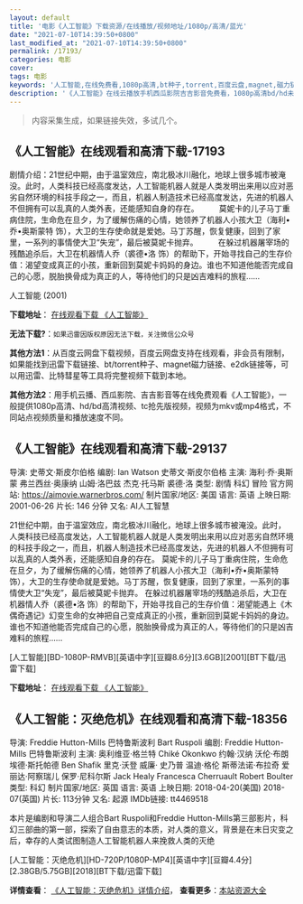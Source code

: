 ```yaml
---
layout: default
title: '电影《人工智能》下载资源/在线播放/视频地址/1080p/高清/蓝光'
date: "2021-07-10T14:39:50+0800"
last_modified_at: "2021-07-10T14:39:50+0800"
permalink: /17193/
categories: 电影
cover:
tags: 电影
keywords: '人工智能,在线免费看,1080p高清,bt种子,torrent,百度云盘,magnet,磁力链,迅雷下载资源'
description: '《人工智能》在线云播放手机西瓜影院吉吉影音免费看，1080p高清bd/hd未删减完整版和tc抢先枪版，mkv/mp4格式，附带bt/torrent种子、magnet/磁力链、百度云盘、网盘资源迅雷下载链接'
---
```


>内容采集生成，如果链接失效，多试几个。


## 《人工智能》在线观看和高清下载-17193

剧情介绍：21世纪中期，由于温室效应，南北极冰川融化，地球上很多城市被淹没。此时，人类科技已经高度发达，人工智能机器人就是人类发明出来用以应对恶劣自然环境的科技手段之一，而且，机器人制造技术已经高度发达，先进的机器人不但拥有可以乱真的人类外表，还能感知自身的存在。  　　莫妮卡的儿子马丁重病住院，生命危在旦夕，为了缓解伤痛的心情，她领养了机器人小孩大卫（海利•乔•奥斯蒙特 饰），大卫的生存使命就是爱她。马丁苏醒，恢复健康，回到了家里，一系列的事情使大卫“失宠”，最后被莫妮卡抛弃。  　　在躲过机器屠宰场的残酷追杀后，大卫在机器情人乔（裘德•洛 饰）的帮助下，开始寻找自己的生存价值：渴望变成真正的小孩，重新回到莫妮卡妈妈的身边。谁也不知道他能否完成自己的心愿，脱胎换骨成为真正的人，等待他们的只是凶吉难料的旅程……


人工智能 (2001)

**下载地址**： [在线观看下载 《人工智能》](https://www.btbtdy.me/btdy/dy3701.html) 


**无法下载?**：`如果迅雷因版权原因无法下载，关注微信公众号 `

**其他方法1**：从百度云网盘下载视频，百度云网盘支持在线观看，非会员有限制，如果能找到迅雷下载链接、bt/torrent种子、magnet磁力链接、e2dk链接等，可以用迅雷、比特彗星等工具将完整视频下载到本地。

**其他方法2**：用手机云播、西瓜影院、吉吉影音等在线免费观看《人工智能》，一般提供1080p高清、hd/bd高清视频、tc抢先版视频，视频为mkv或mp4格式，不同站点视频质量和播放速度不同。


## 《人工智能》在线观看和高清下载-29137

导演: 史蒂文·斯皮尔伯格 编剧: Ian Watson 史蒂文·斯皮尔伯格 主演: 海利·乔·奥斯蒙 弗兰西丝·奥康纳 山姆·洛巴兹 杰克·托马斯 裘德·洛 类型: 剧情 科幻 冒险 官方网站: https://aimovie.warnerbros.com/ 制片国家/地区: 美国 语言: 英语 上映日期: 2001-06-26 片长: 146 分钟 又名: AI人工智慧

21世纪中期，由于温室效应，南北极冰川融化，地球上很多城市被淹没。此时，人类科技已经高度发达，人工智能机器人就是人类发明出来用以应对恶劣自然环境的科技手段之一，而且，机器人制造技术已经高度发达，先进的机器人不但拥有可以乱真的人类外表，还能感知自身的存在。 莫妮卡的儿子马丁重病住院，生命危在旦夕，为了缓解伤痛的心情，她领养了机器人小孩大卫（海利•乔•奥斯蒙特 饰），大卫的生存使命就是爱她。马丁苏醒，恢复健康，回到了家里，一系列的事情使大卫“失宠”，最后被莫妮卡抛弃。 在躲过机器屠宰场的残酷追杀后，大卫在机器情人乔（裘德•洛 饰）的帮助下，开始寻找自己的生存价值：渴望能遇上《木偶奇遇记》幻变生命的女神把自己变成真正的小孩，重新回到莫妮卡妈妈的身边。谁也不知道他能否完成自己的心愿，脱胎换骨成为真正的人，等待他们的只是凶吉难料的旅程……


[人工智能][BD-1080P-RMVB][英语中字][豆瓣8.6分][3.6GB][2001][BT下载/迅雷下载]

**下载地址**： [在线观看下载 《人工智能》](https://www.btdx8.com/torrent/ai_artificial_intelligence_2001.html) 


## 《人工智能：灭绝危机》在线观看和高清下载-18356

导演: Freddie Hutton-Mills 巴特鲁斯波利 Bart Ruspoli 编剧: Freddie Hutton-Mills 巴特鲁斯波利 主演: 奥利维亚·格兰特 Chiké Okonkwo 约翰·汉纳 沃伦·布朗 埃德·斯托帕德 Ben Shafik 里克·沃登 威廉· 史乃普 温迪·格伦 斯蒂法诺·布拉奇 爱丽达·阿察瑞儿 保罗·尼科尔斯 Jack Healy Francesca Cherruault Robert Boulter 类型: 科幻 制片国家/地区: 英国 语言: 英语 上映日期: 2018-04-20(美国) 2018-07(英国) 片长: 113分钟 又名: 起源 IMDb链接: tt4469518

本片是编剧和导演二人组合Bart Ruspoli和Freddie Hutton-Mills第三部影片，科幻三部曲的第一部，探索了自由意志的本质，对人类的意义，背景是在末日灾变之后，幸存的人类试图制造人工智能机器人来挽救人类的灭绝


[人工智能：灭绝危机][HD-720P/1080P-MP4][英语中字][豆瓣4.4分][2.38GB/5.75GB][2018][BT下载/迅雷下载]

**详情查看**： [《人工智能：灭绝危机》详情介绍](/movie/18356/)， **查看更多**：[本站资源大全](/movie/t/all/)

